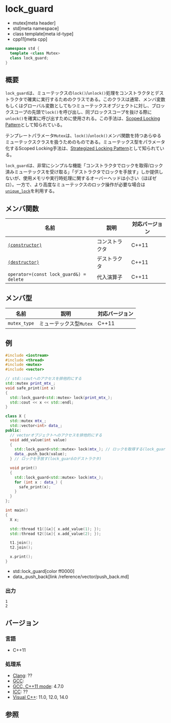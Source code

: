 # lock_guard
* mutex[meta header]
* std[meta namespace]
* class template[meta id-type]
* cpp11[meta cpp]

```cpp
namespace std {
  template <class Mutex>
  class lock_guard;
}
```

## 概要
`lock_guard`は、ミューテックスの`lock()`/`unlock()`処理をコンストラクタとデストラクタで確実に実行するためのクラスである。このクラスは通常、メンバ変数もしくはグローバル変数としてもつミューテックスオブジェクトに対し、ブロックスコープの先頭で`lock()`を呼び出し、同ブロックスコープを抜ける際に`unlock()`を確実に呼び出すために使用される。この手法は、[Scoped Locking Pattern](http://www.cs.wustl.edu/~schmidt/PDF/ScopedLocking.pdf)として知られている。

テンプレートパラメータ`Mutex`は、`lock()`/`unlock()`メンバ関数を持つあらゆるミューテックスクラスを扱うためのものである。ミューテックス型をパラメータ化するScoped Locking手法は、[Strategized Locking Pattern](http://wiki.hsr.ch/PnProg/files/StrategizedLocking.pdf)として知られている。

`lock_guard`は、非常にシンプルな機能「コンストラクタでロックを取得/ロック済みミューテックスを受け取る」「デストラクタでロックを手放す」しか提供しないが、使用メモリや実行時処理に関するオーバーヘッドは小さい（ほぼゼロ）。一方で、より高度なミューテックスのロック操作が必要な場合は[`unique_lock`](/reference/mutex/unique_lock.md)を利用する。

## メンバ関数

| 名前 | 説明 | 対応バージョン |
|-----------------------------------------------|----------------|-------|
| [`(constructor)`](lock_guard/op_constructor.md) | コンストラクタ | C++11 |
| [`(destructor)`](lock_guard/op_destructor.md) | デストラクタ   | C++11 |
| `operator=(const lock_guard&) = delete`       | 代入演算子     | C++11 |


## メンバ型

| 名前 | 説明 | 対応バージョン |
|--------------|-------------------------|-------|
| `mutex_type` | ミューテックス型`Mutex` | C++11 |


## 例
```cpp
#include <iostream>
#include <thread>
#include <mutex>
#include <vector>

// std::coutへのアクセスを排他的にする
std::mutex print_mtx_;
void safe_print(int x)
{
  std::lock_guard<std::mutex> lock(print_mtx_);
  std::cout << x << std::endl;
}

class X {
  std::mutex mtx_;
  std::vector<int> data_;
public:
  // vectorオブジェクトへのアクセスを排他的にする
  void add_value(int value)
  {
    std::lock_guard<std::mutex> lock(mtx_); // ロックを取得する(lock_guardのコンストラクタ)
    data_.push_back(value);
  } // ロックを手放す(lock_guardのデストラクタ)

  void print()
  {
    std::lock_guard<std::mutex> lock(mtx_);
    for (int x : data_) {
      safe_print(x);
    }
  }
};

int main()
{
  X x;

  std::thread t1([&x]{ x.add_value(1); });
  std::thread t2([&x]{ x.add_value(2); });

  t1.join();
  t2.join();

  x.print();
}
```
* std::lock_guard[color ff0000]
* data_.push_back[link /reference/vector/push_back.md]

### 出力
```
1
2
```

## バージョン
### 言語
- C++11

### 処理系
- [Clang](/implementation.md#clang): ??
- [GCC](/implementation.md#gcc): 
- [GCC, C++11 mode](/implementation.md#gcc): 4.7.0
- [ICC](/implementation.md#icc): ??
- [Visual C++](/implementation.md#visual_cpp): 11.0, 12.0, 14.0


## 参照

